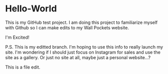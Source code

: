 # Hello-World
This is my GitHub test project. I am doing this project to familiarize myself with Github so I can make edits to my Wall Pockets website. 

I'm Excited!

P.S. This is my editted branch. I'm hoping to use this info to really launch my site. I'm wondering if I should just focus on Instagram for sales and use the site as a gallery. Or just no site at all, maybe just a personal website...?

This is a file edit. 
